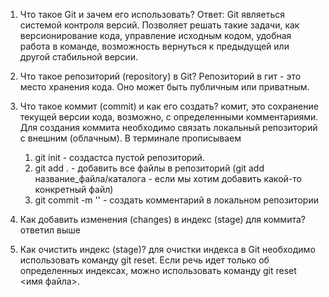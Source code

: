 1. Что такое Git и зачем его использовать?
Ответ: Git являеться системой контроля версий. Позволяет решать такие задачи, как версионирование кода, управление исходным кодом, удобная работа в команде, возможность вернуться к предыдущей или другой стабильной версии.

2. Что такое репозиторий (repository) в Git?
Репозиторий в гит - это место хранения кода. Оно может быть публичным или приватным.

3. Что такое коммит (commit) и как его создать?
комит, это сохранение текущей версии кода, возможно, с определенными комментариями. Для создания коммита необходимо связать локальный репозиторий с внешним (облачным). В терминале прописываем 
    1. git init - создастса пустой репозиторий. 
    2. git add . - добавить все файлы в репозиторий (git add название_файла/каталога - если мы хотим добавить какой-то конкретный файл)
    3. git commit -m '' - создать комментарий в локальном репозитории

4. Как добавить изменения (changes) в индекс (stage) для коммита?
ответил выше

5. Как очистить индекс (stage)?
для очистки индекса в Git необходимо использовать команду git reset. Если речь идет только об определенных индексах, можно использовать команду git reset <имя файла>.